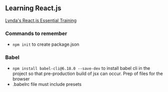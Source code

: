 ## Learning React.js 
[Lynda's React.js Essential Training](https://www.lynda.com/React-js-tutorials/React-js-Essential-Training/496905-2.html)

### Commands to remember

* `npm init` to create package.json

### Babel

* `npm install babel-cli@6.18.0 --save-dev` to install babel cli in the project so that pre-production build of jsx can occur. Prep of files for the browser 
* .babelrc file must include presets 
